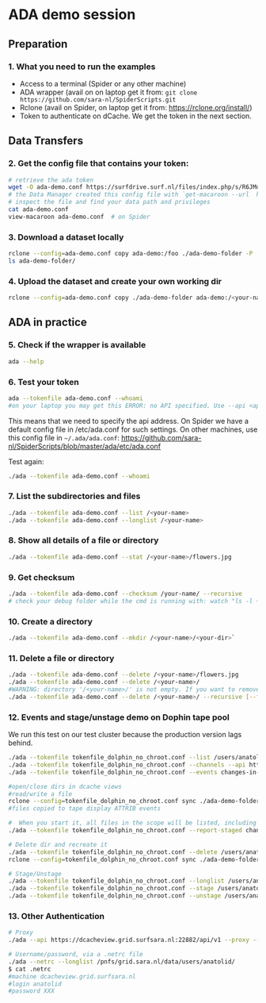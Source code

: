 # ADA demo session

## Preparation

### 1. What you need to run the examples

- Access to a terminal (Spider or any other machine)
- ADA wrapper (avail on on laptop get it from: `git clone https://github.com/sara-nl/SpiderScripts.git`
- Rclone (avail on Spider, on laptop get it from: https://rclone.org/install/)
- Token to authenticate on dCache. We get the token in the next section.

## Data Transfers

### 2. Get the config file that contains your token:

```sh
# retrieve the ada token
wget -O ada-demo.conf https://surfdrive.surf.nl/files/index.php/s/R6JMdHQ9f3a7saq/download
# the Data Manager created this config file with `get-macaroon --url  https://webdav.grid.surfsara.nl:2880/pnfs/grid.sara.nl/data/users/anatolid/disk/ada-demo/ --duration P7D --chroot --user anatolid --permissions DOWNLOAD,UPLOAD,DELETE,MANAGE,LIST,READ_METADATA,UPDATE_METADATA --output rclone ada-demo`
# inspect the file and find your data path and privileges
cat ada-demo.conf
view-macaroon ada-demo.conf  # on Spider
```

### 3. Download a dataset locally

```sh
rclone --config=ada-demo.conf copy ada-demo:/foo ./ada-demo-folder -P
ls ada-demo-folder/
```

### 4. Upload the dataset and create your own working dir

```sh
rclone --config=ada-demo.conf copy ./ada-demo-folder ada-demo:/<your-name> -P
```

## ADA in practice

### 5. Check if the wrapper is available

```sh
ada --help
```

### 6. Test your token

```sh
ada --tokenfile ada-demo.conf --whoami
#on your laptop you may get this ERROR: no API specified. Use --api <api> or specify a default API in one of the configuration files (/etc/ada.conf /home/<username>/.ada/ada.conf).
```

This means that we need to specify the api address. On Spider we have a default config file in /etc/ada.conf for such settings.
On other machines, use this config file in `~/.ada/ada.conf`: https://github.com/sara-nl/SpiderScripts/blob/master/ada/etc/ada.conf

Test again:

```sh
./ada --tokenfile ada-demo.conf --whoami
```

### 7. List the subdirectories and files

```sh
./ada --tokenfile ada-demo.conf --list /<your-name>
./ada --tokenfile ada-demo.conf --longlist /<your-name>
```

### 8. Show all details of a file or directory

```sh
./ada --tokenfile ada-demo.conf --stat /<your-name>/flowers.jpg
```

### 9. Get checksum

```sh
./ada --tokenfile ada-demo.conf --checksum /your-name/ --recursive
# check your debug folder while the cmd is running with: watch "ls -l ~/.ada/headers/"
```

### 10. Create a directory

```sh
./ada --tokenfile ada-demo.conf --mkdir /<your-name>/<your-dir>`
```

### 11. Delete a file or directory

```sh
./ada --tokenfile ada-demo.conf --delete /<your-name>/flowers.jpg
./ada --tokenfile ada-demo.conf --delete /<your-name>/
#WARNING: directory '/<your-name>/' is not empty. If you want to remove it and its contents, you can add the --recursive argument.
./ada --tokenfile ada-demo.conf --delete /<your-name>/ --recursive [--force]
```

### 12. Events and stage/unstage demo on Dophin tape pool 

We run this test on our test cluster because the production version lags behind.

```sh
./ada --tokenfile tokenfile_dolphin_no_chroot.conf --list /users/anatolid/ --api https://dolphin12.grid.surfsara.nl:20443/api/v1
./ada --tokenfile tokenfile_dolphin_no_chroot.conf --channels --api https://dolphin12.grid.surfsara.nl:20443/api/v1
./ada --tokenfile tokenfile_dolphin_no_chroot.conf --events changes-in-tape /users/anatolid/tape --recursive --api https://dolphin12.grid.surfsara.nl:20443/api/v1

#open/close dirs in dcache views
#read/write a file
rclone --config=tokenfile_dolphin_no_chroot.conf sync ./ada-demo-folder tokenfile_dolphin_no_chroot:/users/anatolid/tape/natalie/ -P
#files copied to tape display ATTRIB events

#  When you start it, all files in the scope will be listed, including their locality and QoS
./ada --tokenfile tokenfile_dolphin_no_chroot.conf --report-staged changes-in-qos-tape /users/anatolid/tape --recursive --api https://dolphin12.grid.surfsara.nl:20443/api/v1

# Delete dir and recreate it
./ada --tokenfile tokenfile_dolphin_no_chroot.conf --delete /users/anatolid/tape/natalie/ --recursive --api https://dolphin12.grid.surfsara.nl:20443/api/v1
rclone --config=tokenfile_dolphin_no_chroot.conf sync ./ada-demo-folder tokenfile_dolphin_no_chroot:/users/anatolid/tape/natalie/ -P

# Stage/Unstage
./ada --tokenfile tokenfile_dolphin_no_chroot.conf --longlist /users/anatolid/tape/natalie/flowers.jpg --api https://dolphin12.grid.surfsara.nl:20443/api/v1
./ada --tokenfile tokenfile_dolphin_no_chroot.conf --stage /users/anatolid/tape/natalie/flowers.jpg --api https://dolphin12.grid.surfsara.nl:20443/api/v1
./ada --tokenfile tokenfile_dolphin_no_chroot.conf --unstage /users/anatolid/tape/natalie/flowers.jpg --api https://dolphin12.grid.surfsara.nl:20443/api/v1
```

### 13. Other Authentication

```sh
# Proxy
./ada --api https://dcacheview.grid.surfsara.nl:22882/api/v1 --proxy --longlist /pnfs/grid.sara.nl/data/projects.nl/tropomi/natalie/

# Username/password, via a .netrc file
./ada --netrc --longlist /pnfs/grid.sara.nl/data/users/anatolid/
$ cat .netrc
#machine dcacheview.grid.surfsara.nl
#login anatolid
#password XXX
```
